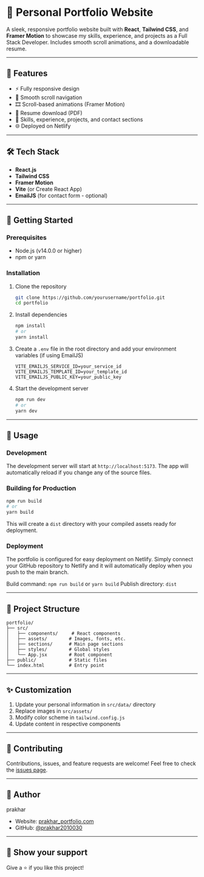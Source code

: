 # 💼 Personal Portfolio Website

A sleek, responsive portfolio website built with **React**, **Tailwind CSS**, and **Framer Motion** to showcase my skills, experience, and projects as a Full Stack Developer. Includes  smooth scroll animations, and a downloadable resume.

---

## 🚀 Features

- ⚡ Fully responsive design
- 🧭 Smooth scroll navigation
- 🎞️ Scroll-based animations (Framer Motion)
- 📄 Resume download (PDF)
- 🧠 Skills, experience, projects, and contact sections
- 🌐 Deployed on  Netlify

---

## 🛠️ Tech Stack

- **React.js**
- **Tailwind CSS**
- **Framer Motion**
- **Vite** (or Create React App)
- **EmailJS** (for contact form - optional)

---

## 🚀 Getting Started

### Prerequisites

- Node.js (v14.0.0 or higher)
- npm or yarn

### Installation

1. Clone the repository
   ```bash
   git clone https://github.com/yourusername/portfolio.git
   cd portfolio
   ```

2. Install dependencies
   ```bash
   npm install
   # or
   yarn install
   ```

3. Create a `.env` file in the root directory and add your environment variables (if using EmailJS)
   ```env
   VITE_EMAILJS_SERVICE_ID=your_service_id
   VITE_EMAILJS_TEMPLATE_ID=your_template_id
   VITE_EMAILJS_PUBLIC_KEY=your_public_key
   ```

4. Start the development server
   ```bash
   npm run dev
   # or
   yarn dev
   ```

---

## 📝 Usage

### Development

The development server will start at `http://localhost:5173`. The app will automatically reload if you change any of the source files.

### Building for Production

```bash
npm run build
# or
yarn build
```

This will create a `dist` directory with your compiled assets ready for deployment.

### Deployment

The portfolio is configured for easy deployment on Netlify. Simply connect your GitHub repository to Netlify and it will automatically deploy when you push to the main branch.

Build command: `npm run build` or `yarn build`
Publish directory: `dist`

---

## 📂 Project Structure

```
portfolio/
├── src/
│   ├── components/     # React components
│   ├── assets/        # Images, fonts, etc.
│   ├── sections/      # Main page sections
│   ├── styles/        # Global styles
│   └── App.jsx        # Root component
├── public/            # Static files
└── index.html         # Entry point
```

---

## ✨ Customization

1. Update your personal information in `src/data/` directory
2. Replace images in `src/assets/`
3. Modify color scheme in `tailwind.config.js`
4. Update content in respective components

---


## 🤝 Contributing

Contributions, issues, and feature requests are welcome! Feel free to check the [issues page](../../issues).

---

## 👤 Author

prakhar
- Website: [prakhar_portfolio.com](https://portfolio-shunnya.netlify.app/)
- GitHub: [@prakhar2010030](https://github.com/prakhar2010030)

---

## 🌟 Show your support

Give a ⭐️ if you like this project!



